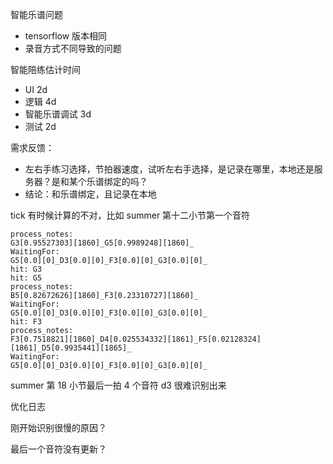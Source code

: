 智能乐谱问题
- tensorflow 版本相同
- 录音方式不同导致的问题

智能陪练估计时间
- UI 2d
- 逻辑 4d
- 智能乐谱调试 3d
- 测试 2d

需求反馈：
- 左右手练习选择，节拍器速度，试听左右手选择，是记录在哪里，本地还是服务器？是和某个乐谱绑定的吗？
- 结论：和乐谱绑定，且记录在本地

tick 有时候计算的不对，比如 summer 第十二小节第一个音符

```
process_notes: 
G3[0.95527303][1860]_G5[0.9989248][1860]_
WaitingFor: 
G5[0.0][0]_D3[0.0][0]_F3[0.0][0]_G3[0.0][0]_
hit: G3
hit: G5
process_notes: 
B5[0.82672626][1860]_F3[0.23310727][1860]_
WaitingFor: 
G5[0.0][0]_D3[0.0][0]_F3[0.0][0]_G3[0.0][0]_
hit: F3
process_notes: 
F3[0.7518821][1860]_D4[0.025534332][1861]_F5[0.02128324][1861]_D5[0.9935441][1865]_
WaitingFor: 
G5[0.0][0]_D3[0.0][0]_F3[0.0][0]_G3[0.0][0]_
```

summer 第 18 小节最后一拍 4 个音符 d3 很难识别出来

优化日志

刚开始识别很慢的原因？

最后一个音符没有更新？